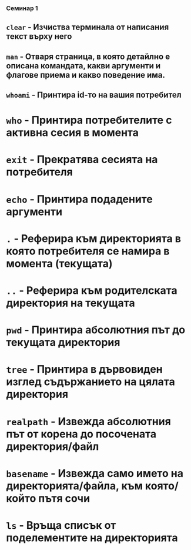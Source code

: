 ### Семинар 1

## `clear` - Изчиства терминала от написания текст върху него 

## `man` <argument> - Отваря страница, в която детайлно е описана командата, какви аргументи и флагове приема и какво поведение има.

## `whoami` - Принтира id-то на вашия потребител

# `who` - Принтира потребителите с активна сесия в момента

# `exit` - Прекратява сесията на потребителя

# `echo` <argument> - Принтира подадените аргументи

# `.` - Реферира към директорията в която потребителя се намира в момента (текущата)

# `..` - Реферира към родителската директория на текущата

# `pwd` - Принтира абсолютния път до текущата директория

# `tree` - Принтира в дървовиден изглед съдържанието на цялата директория

# `realpath` - Извежда абсолютния път от корена до посочената директория/файл

# `basename` - Извежда само името на директорията/файла, към която/който пътя сочи

# `ls` - Връща списък от поделементите на директорията
